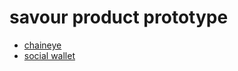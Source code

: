 # savour product prototype

- [chaineye](https://savour-labs.github.io/savour-prototype/chaineye/#id=5n7x5v&p=chaineye&g=1)
- [social wallet](https://savour-labs.github.io/savour-prototype/social/start.html#g=1&id=ofhrxj&p=index)

